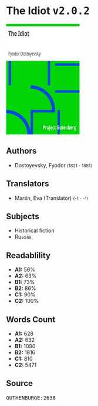 # The Idiot <kbd>v2.0.2</kbd>

![](./cover.medium.jpg "")

## Authors


 - Dostoyevsky, Fyodor <small>(1821 - 1881)</small>

## Translators


 - Martin, Eva (Translator) <small>(-1 - -1)</small>

## Subjects


 - Historical fiction
 - Russia

## Readablility


 - **A1:** 56%
 - **A2:** 63%
 - **B1:** 73%
 - **B2:** 86%
 - **C1:** 90%
 - **C2:** 100%

## Words Count


 - **A1:** 628
 - **A2:** 632
 - **B1:** 1090
 - **B2:** 1816
 - **C1:** 810
 - **C2:** 5471

## Source


<kbd>GUTHENBURGE:2638</kbd>
